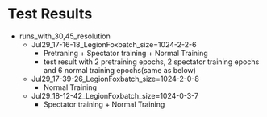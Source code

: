 # Test Results

* runs_with_30,45_resolution
  * Jul29_17-16-18_LegionFoxbatch_size=1024-2-2-6
    * Pretraning + Spectator training + Normal Training
    * test result with 2 pretraining epochs, 2 spectator training epochs and 6 normal training epochs(same as below)
  * Jul29_17-39-26_LegionFoxbatch_size=1024-2-0-8
    * Normal Training
  * Jul29_18-12-42_LegionFoxbatch_size=1024-0-3-7
    * Spectator training + Normal Training
